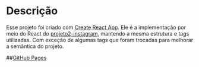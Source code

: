 # Descrição

Esse projeto foi criado com [Create React App](https://github.com/facebook/create-react-app). Ele é a implementação por meio do React do [projeto2-instagram](https://github.com/Icaro-pavani/projeto2-instagram), mantendo a mesma estrutura e tags utilizadas. Com exceção de algumas tags que foram trocadas para melhorar a semântica do projeto.

##[GitHub Pages](https://icaro-pavani.github.io/projeto7-instagram-react/)
